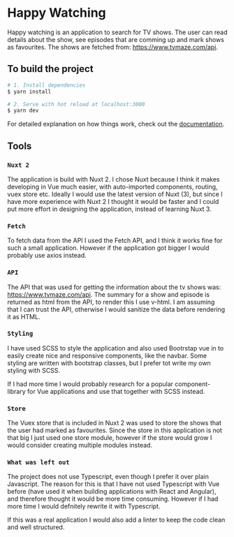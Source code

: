 # Happy Watching

Happy watching is an application to search for TV shows. The user can read details about the show, see episodes that are comming up and mark shows as favourites. The shows are fetched from: https://www.tvmaze.com/api.

## To build the project

```bash
# 1. Install dependencies
$ yarn install

# 2. Serve with hot reload at localhost:3000
$ yarn dev
```

For detailed explanation on how things work, check out the [documentation](https://nuxtjs.org).

## Tools

### `Nuxt 2`

The application is build with Nuxt 2. I chose Nuxt because I think it makes developing in Vue much easier, with auto-imported components, routing, vuex store etc. Ideally I would use the latest version of Nuxt (3), but since I have more experience with Nuxt 2 I thought it would be faster and I could put more effort in designing the application, instead of learning Nuxt 3.

### `Fetch`

To fetch data from the API I used the Fetch API, and I think it works fine for such a small application. However if the application got bigger I would probably use axios instead.

### `API`

The API that was used for getting the information about the tv shows was: https://www.tvmaze.com/api. The summary for a show and episode is returned as html from the API, to render this I use v-html. I am assuming that I can trust the API, otherwise I would sanitize the data before rendering it as HTML.

### `Styling`

I have used SCSS to style the application and also used Bootrstap vue in to easily create nice and responsive components, like the navbar. Some styling are written with bootstrap classes, but I prefer tot write my own styling with SCSS.

If I had more time I would probably research for a popular component-library for Vue applications and use that together with SCSS instead.

### `Store`

The Vuex store that is included in Nuxt 2 was used to store the shows that the user had marked as favourites. Since the store in this application is not that big I just used one store module, however if the store would grow I would consider creating multiple modules instead.

### `What was left out`

The project does not use Typescript, even though I prefer it over plain Javascript. The reason for this is that I have not used Typescript with Vue before (have used it when building applications with React and Angular), and therefore thought it would be more time consuming. However if I had more time I would defnitely rewrite it with Typescript.

If this was a real application I would also add a linter to keep the code clean and well structured.
